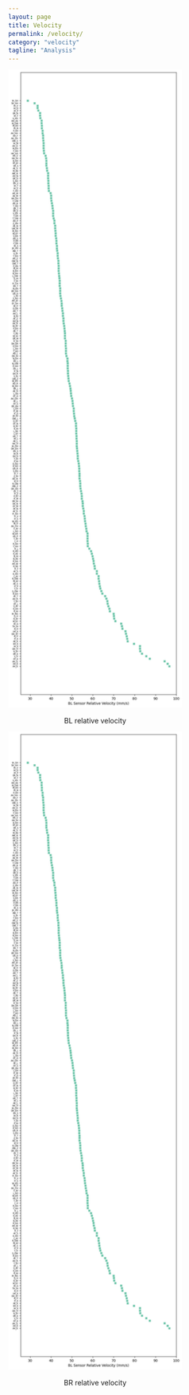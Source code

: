```yaml
---
layout: page
title: Velocity
permalink: /velocity/
category: "velocity"
tagline: "Analysis"
---
```


<div class="image-mosaic">
  <div style="float:left;margin-right:5px;">
      <img src="/images/bl-tb_velocity.png" width="350"  />
      <p style="text-align:center;">BL relative velocity</p>
  </div>
  <div style="float:left;margin-right:5px;">
      <img src="/images/bl-tb_velocity.png" width="350" />
      <p style="text-align:center;">BR relative velocity</p>
  </div>
</div>
